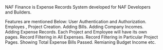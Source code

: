 NAF Finance is Expense Records System developed for NAF Developers and Builders.

Features are mentioned Below:
User Authentication and Authorization.
Employes , Project Creation.
Adding Bills.
Adding Company Incomes.
Adding Expense Records.
Each Project and Employee will have its own pages.
Record Filtering in All Expenses.
Record Filtering in Particular Project Pages. Showing Total Expense Bills Passed. Remianing Budget Income etc.
